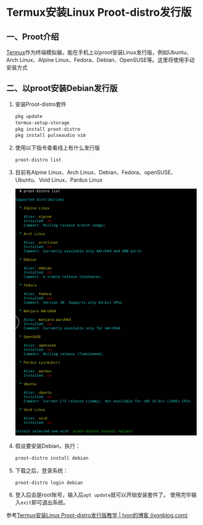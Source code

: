 # Termux安装Linux Proot-distro发行版

## 一、Proot介绍

[Termux](https://ivonblog.com/posts/how-to-use-termux/)作为终端模拟器，能在手机上以proot安装Linux发行版，例如Ubuntu、Arch Linux、Alpine Linux、Fedora、Debian、OpenSUSE等。这里将使用手动安装方式

## 二、以proot安装Debian发行版

1. 安装Proot-distro套件

   ```bash
   pkg update
   termux-setup-storage
   pkg install proot-distro
   pkg install pulseaudio vim
   ```

2. 使用以下指令查看线上有什么发行版

   ```bash
   proot-distro list
   ```

3. 目前有Alpine Linux、Arch Linux、Debian、Fedora、openSUSE、Ubuntu、Void Linux、Pardus Linux

   ![9](./img/9.png)

4. 假设要安装Debian，执行：

   ```bash
   proot-distro install debian
   ```

5. 下载之后，登录系统：

   ```bash
   proot-distro login debian
   ```

6. 登入后会是root账号，输入后`apt update`就可以开始安装套件了。 使用完毕输入`exit`即可退出系统。

参考[Termux安装Linux Proot-distro发行版教学 | Ivon的博客 (ivonblog.com)](https://ivonblog.com/posts/termux-proot-distro/)